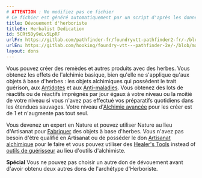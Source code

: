 ```yaml
---
# ATTENTION : Ne modifiez pas ce fichier
# Ce fichier est généré automatiquement par un script d'après les données du module Foundry VTT officiel et de sa traduction
title: Dévouement d'herboriste
titleEn: Herbalist Dedication
id: 5CRt5Dy9eLv5LpRF
urlFr: https://gitlab.com/pathfinder-fr/foundryvtt-pathfinder2-fr/-/blob/master/data/feats/5CRt5Dy9eLv5LpRF.htm
urlEn: https://gitlab.com/hooking/foundry-vtt---pathfinder-2e/-/blob/master/packs/data/feats.db/herbalist-dedication.json
layout: dons
---
```

Vous pouvez créer des remèdes et autres produits avec des herbes. Vous obtenez les effets de l'alchimie basique, bien qu'elle ne s'applique qu'aux objets à base d'herbes : les objets alchimiques qui possèdent le trait guérison, aux [Antidotes](../équipements/antidote-inférieur.html) et aux [Anti-maladies](../équipements/antimaladie-inférieur.html). Vous obtenez des lots de réactifs ou de réactifs imprégnés par jour égaux à votre niveau ou la moitié de votre niveau si vous n'avez pas effectué vos préparatifs quotidiens dans les étendues sauvages. Votre niveau d'[Alchimie avancée](../capacité-classe/alchimie-avancée.html) pour les créer est de 1 et n'augmente pas tout seul.

Vous devenez un expert en Nature et pouvez utiliser Nature au lieu d'Artisanat pour [Fabriquer](../actions/fabriquer.html) des objets à base d'herbes. Vous n'avez pas besoin d'être qualifié en Artisanat ou de posséder le don [Artisanat alchimique](artisanat-alchimique.html) pour le faire et vous pouvez utiliser des [Healer's Tools](../équipements/outils-de-guérisseur.html) instead of [outils de guérisseur](../équipements/outils-d-alchimiste.html) au lieu d'outils d'alchimiste.

**Spécial** Vous ne pouvez pas choisir un autre don de dévouement avant d'avoir obtenu deux autres dons de l'archétype d'Herboriste.
